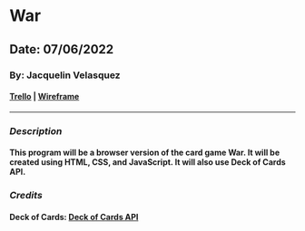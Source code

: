 # War
## Date: 07/06/2022
### By: Jacquelin Velasquez
#### [Trello](https://trello.com/b/z0BkF6pt/war) | [Wireframe](https://wireframe.cc/pro/edit/563904)

***

### ***Description***
 #### This program will be a browser version of the card game War.  It will be created using HTML, CSS, and JavaScript. It will also use Deck of Cards API.


### ***Credits***
#### Deck of Cards: [Deck of Cards API](https://www.deckofcardsapi.com/)